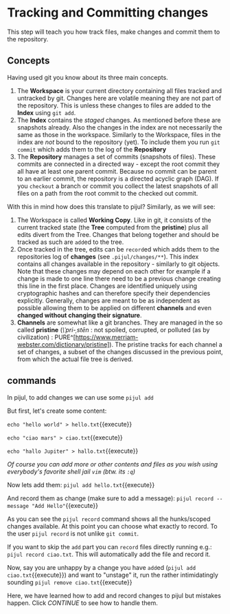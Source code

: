 # Tracking and Committing changes

This step will teach you how track files, make changes and commit them to the repository.

## Concepts

Having used git you know about its three main concepts.

1. The **Workspace** is your current directory containing all files tracked and untracked by git. Changes here are volatile meaning they are not part of the repository. This is unless these changes to files are added to the **Index** using `git add`.
2. The **Index** contains the *staged* changes. As mentioned before these are snapshots already. Also the changes in the index are not necessarily the same as those in the workspace. Similarly to the Workspace, files in the index are *not* bound to the repository (yet). To include them you run `git commit` which adds them to the log of the **Repository**
3. The **Repository** manages a set of commits (snapshots of files). These commits are connected in a directed way - except the root commit they all have at least one parent commit. Because no commit can be parent to an earlier commit, the repository is a directed
 acyclic graph (DAG). If you `checkout` a branch or commit you collect the latest snapshots of all files on a path from the root commit to the checked out commit.

With this in mind how does this translate to pijul? Similarly, as we will see:

1. The Workspace is called **Working Copy**. Like in git, it consists of the current tracked state (the **Tree** computed from the **pristine**) plus all edits divert from the Tree. Changes that belong together and should be tracked as such are `add`ed to the tree.
2. Once tracked in the tree, edits can be `record`ed which adds them to the repositories log of **changes** (see `.pijul/changes/**`). This index contains all changes available in the repository - similarly to git objects. Note that these changes may depend on each other for example if a change is made to one line there need to be a previous change creating this line in the first place. Changes are identified uniquely using cryptographic hashes and can therefore specify their dependencies explicitly. Generally, changes are meant to be as independent as possible allowing them to be applied on different **channels** and even **changed without changing their signature**.
3. **Channels** are somewhat like a git branches. They are managed in the so called **pristine** (*\ˈpri-ˌstēn* : not spoiled, corrupted, or polluted (as by civilization) : PURE^[https://www.merriam-webster.com/dictionary/pristine]). The pristine tracks for each channel a set of changes, a subset of the changes discussed in the previous point, from which the actual file tree is derived.



## commands

In pijul, to add changes we can use some `pijul add`

But first, let's create some content:

`echo "hello world" > hello.txt`{{execute}}

`echo "ciao mars" > ciao.txt`{{execute}}

`echo "hallo Jupiter" > hallo.txt`{{execute}}

*Of course you can add more or other contents and files as you wish using everybody's favorite shell jail `vim` (btw. its `:q`)*

Now lets add them: `pijul add hello.txt`{{execute}}

And record them as change (make sure to add a message): `pijul record --message "Add Hello"`{{execute}}

As you can see the `pijul record` command shows all the hunks/scoped changes available. At this point you can choose what exactly to record. To the user `pijul record` is not unlike `git commit`.

If you want to skip the `add` part you can `record` files directly running e.g.: `pijul record ciao.txt`. This will automatically add the file and record it.

Now, say you are unhappy by a change you have `add`ed (`pijul add ciao.txt`{{execute}}) and want to "unstage" it, run the rather intimidatingly sounding `pijul remove ciao.txt`{{execute}}

Here, we have learned how to add and record changes to pijul but mistakes happen. Click *CONTINUE* to see how to handle them.
